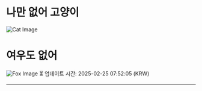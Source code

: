 
# 나만 없어 고양이

![Cat Image](https://cdn2.thecatapi.com/images/b0k.jpg)

# 여우도 없어
![Fox Image](https://randomfox.ca/images/106.jpg)
⏳ 업데이트 시간: 2025-02-25 07:52:05 (KRW)

---
